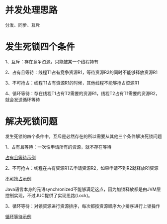 # 并发处理思路
分发、同步、互斥

# 发生死锁四个条件
1、互斥：存在竞争资源，只能被某一个线程持有

2、占有且等待：线程T1占有竞争资源R1，等待资源R2的同时不能够释放资源R1

3、不可抢占：线程T1占有资源R1的时候，其他线程不能够抢占资源R1

4、循环等待：存在线程T1占有T2需要的资源R1，线程T2占有T1需要的资源R2，就会发送循环等待

# 解决死锁问题
发生死锁的四个条件中，互斥是必然存在的所以需要从其他三个条件解决死锁问题

1、占有且等待：一次性申请所有的资源，就不存在等待

[占有且等待示例](https://github.com/LCY2013/jguid/tree/master/concurrent/src/main/java/org/fufeng/concurrent/cases/deallock/dealwith/one)

2、不可抢占：线程在占有资源R1去申请资源R2，如果申请不到R2就释放R1资源

[不可抢占示例](https://github.com/LCY2013/jguid/tree/master/concurrent/src/main/java/org/fufeng/concurrent/cases/deallock/dealwith/two)

Java语言本身的元语synchronized不能够满足这点，因为加锁释放都是由JVM层控制实现，不过JUC提供了实现思路(Lock)。

3、循环等待：对锁资源进行资源排序，每次都按资源顺序大小排序进行上锁操作

[循环等待示例](https://github.com/LCY2013/jguid/tree/master/concurrent/src/main/java/org/fufeng/concurrent/cases/deallock/dealwith/three)





